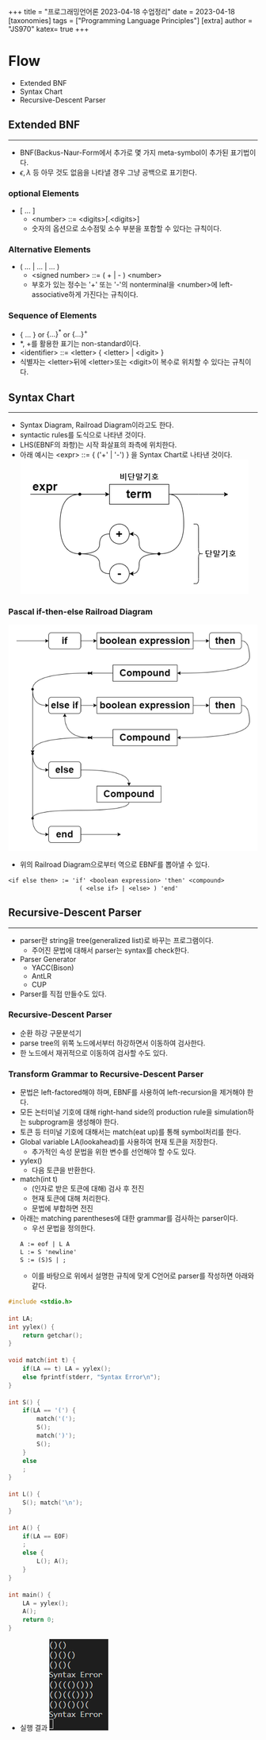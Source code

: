 +++
title = "프로그래밍언어론 2023-04-18 수업정리"
date = 2023-04-18
[taxonomies]
tags = ["Programming Language Principles"]
[extra]
author = "JS970"
katex= true
+++
# Flow
- Extended BNF
- Syntax Chart
- Recursive-Descent Parser

## Extended BNF
---
- BNF(Backus-Naur-Form에서 추가로 몇 가지 meta-symbol이 추가된 표기법이다.
- $\epsilon, \lambda$ 등 아무 것도 없음을 나타낼 경우 그냥 공백으로 표기한다.

### optional Elements
- \[ ... \]
	- \<number> ::= \<digits>\[.\<digits>]
	- 숫자의 옵션으로 소수점및 소수 부분을 포함할 수 있다는 규칙이다.

### Alternative Elements
- ( ... | ... | ... )
	- \<signed number> ::= ( + | - ) \<number>
	- 부호가 있는 정수는 '+' 또는 '-'의 nonterminal을 \<number>에 left-associative하게 가진다는 규칙이다.

### Sequence of Elements
- { ... } or $\{ ... \}^*$ or $\{ ... \}^+$
- \*, +를 활용한 표기는 non-standard이다.
- \<identifier> ::= \<letter> { \<letter> | \<digit> }
- 식별자는 \<letter>뒤에 \<letter>또는 \<digit>이 복수로 위치할 수 있다는 규칙이다.

## Syntax Chart
---
- Syntax Diagram, Railroad Diagram이라고도 한다.
- syntactic rules를 도식으로 나타낸 것이다.
- LHS(EBNF의 좌항)는 시작 화살표의 좌측에 위치한다.
- 아래 예시는 \<expr> ::= { ('+' | '-') } 을 Syntax Chart로 나타낸 것이다.![Railroad Diagram](/image/PL/railroad_diagram.png)

### Pascal if-then-else Railroad Diagram
![Pascal Railroad Diagram](/image/PL/pascal_railroad_diagram.png)
- 위의 Railroad Diagram으로부터 역으로 EBNF를 뽑아낼 수 있다.
```EBNF
<if else then> := 'if' <boolean expression> 'then' <compound> 
					( <else if> | <else> ) 'end'
```

## Recursive-Descent Parser
---
- parser란 string을 tree(generalized list)로 바꾸는 프로그램이다.
	- 주어진 문법에 대해서 parser는 syntax를 check한다.
- Parser Generator
	- YACC(Bison)
	- AntLR
	- CUP
- Parser를 직접 만들수도 있다.

### Recursive-Descent Parser
- 순환 하강 구문분석기
- parse tree의 위쪽 노드에서부터 하강하면서 이동하여 검사한다.
- 한 노드에서 재귀적으로 이동하여 검사할 수도 있다.

### Transform Grammar to Recursive-Descent Parser
- 문법은 left-factored해야 하며, EBNF를 사용하여 left-recursion을 제거해야 한다.
- 모든 논터미널 기호에 대해 right-hand side의 production rule을 simulation하는 subprogram을 생성해야 한다.
- 토큰 등 터미널 기호에 대해서는 match(eat up)를 통해 symbol처리를 한다.
- Global variable LA(lookahead)를 사용하여 현재 토큰을 저장한다.
	- 추가적인 속성 문법을 위한 변수를 선언해야 할 수도 있다.
- yylex()
	- 다음 토큰을 반환한다.
- match(int t)
	- (인자로 받은 토큰에 대해) 검사 후 전진
	- 현재 토큰에 대해 처리한다.
	- 문법에 부합하면 전진
- 아래는 matching parentheses에 대한 grammar를 검사하는 parser이다.
	- 우선 문법을 정의한다.
	```EBNF
	A := eof | L A
	L := S 'newline'
	S := (S)S | ;
	```
	- 이를 바탕으로 위에서 설명한 규칙에 맞게 C언어로 parser를 작성하면 아래와 같다.
```C
#include <stdio.h>
 
int LA;
int yylex() {
    return getchar();
}
 
void match(int t) {
    if(LA == t) LA = yylex();
    else fprintf(stderr, "Syntax Error\n");
}
 
int S() {
    if(LA == '(') {
        match('(');
        S();
        match(')');
        S();
    }
    else
    ;
}
 
int L() {
    S(); match('\n');
}
 
int A() {
    if(LA == EOF)
    ;
    else {
        L(); A();
    }
}
 
int main() {
    LA = yylex();
    A();
    return 0;
}
```
- 실행 결과
![matching parentheses execution](/image/PL/paresr_execute.png)
